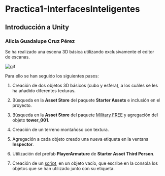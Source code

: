 # Practica1-InterfacesInteligentes
## Introducción a Unity
### Alicia Guadalupe Cruz Pérez
Se ha realizado una escena 3D básica utilizando exclusivamente el editor de escanas.

![gif](gif-práctica1.gif)

Para ello se han seguido los siguientes pasos:

1. Creación de dos objetos 3D básicos (cubo y esfera), a los cuáles se les ha añadido diferentes texturas. 
   
2. Búsqueda en la **Asset Store** del paquete **Starter Assets** e inclusión en el proyecto.

3. Búsqueda en la **Asset Store** del paquete [Military FREE](https://assetstore.unity.com/packages/3d/environments/military-free-260358) y agregación del objeto **tower_001**.

4. Creación de un terreno montañoso con textura. 

5. Agregación a cada objeto creado una nueva etiqueta en la ventana **Inspector**.

6. Utilización del prefab **PlayerArmature** de **Starter Asset Third Person**.
   
8. Creación de un [script](NameObjectsScript.cs), en un objeto vacío, que escribe en la consola los objetos que se han utilizado junto con su etiqueta.
